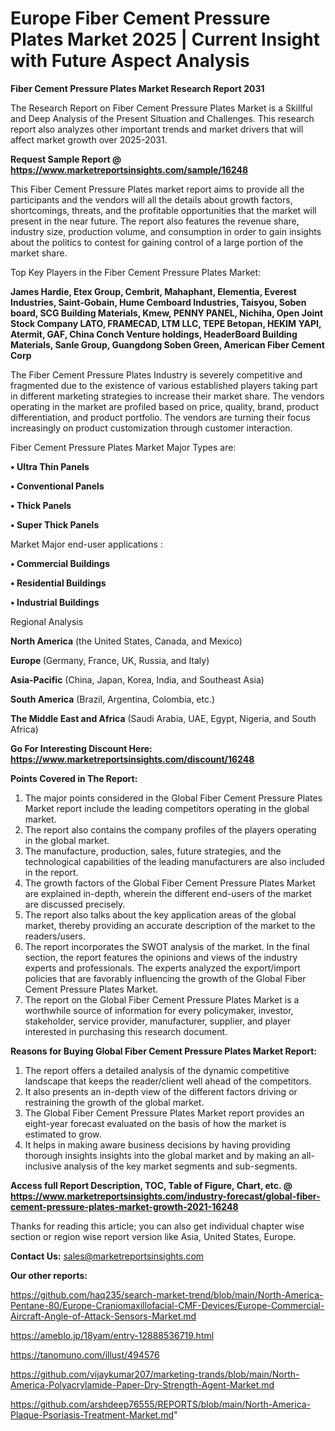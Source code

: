 # Europe Fiber Cement Pressure Plates Market 2025 | Current Insight with Future Aspect Analysis

<strong>Fiber Cement Pressure Plates Market Research Report 2031</strong>

The Research Report on Fiber Cement Pressure Plates Market is a Skillful and Deep Analysis of the Present Situation and Challenges. This research report also analyzes other important trends and market drivers that will affect market growth over 2025-2031.

<strong>Request Sample Report @ <a href=https://www.marketreportsinsights.com/sample/16248>https://www.marketreportsinsights.com/sample/16248</a></strong>

This Fiber Cement Pressure Plates market report aims to provide all the participants and the vendors will all the details about growth factors, shortcomings, threats, and the profitable opportunities that the market will present in the near future. The report also features the revenue share, industry size, production volume, and consumption in order to gain insights about the politics to contest for gaining control of a large portion of the market share.

Top Key Players in the Fiber Cement Pressure Plates Market:

<strong>James Hardie, Etex Group, Cembrit, Mahaphant, Elementia, Everest Industries, Saint-Gobain, Hume Cemboard Industries, Taisyou, Soben board, SCG Building Materials, Kmew, PENNY PANEL, Nichiha, Open Joint Stock Company LATO, FRAMECAD, LTM LLC, TEPE Betopan, HEKIM YAPI, Atermit, GAF, China Conch Venture holdings, HeaderBoard Building Materials, Sanle Group, Guangdong Soben Green, American Fiber Cement Corp</strong>

The Fiber Cement Pressure Plates Industry is severely competitive and fragmented due to the existence of various established players taking part in different marketing strategies to increase their market share. The vendors operating in the market are profiled based on price, quality, brand, product differentiation, and product portfolio. The vendors are turning their focus increasingly on product customization through customer interaction.

Fiber Cement Pressure Plates Market Major Types are:

<strong>• Ultra Thin Panels

• Conventional Panels

• Thick Panels

• Super Thick Panels</strong>

Market Major end-user applications :

<strong>• Commercial Buildings

• Residential Buildings

• Industrial Buildings</strong>

Regional Analysis

</u><strong><b>North America</b></strong> (the United States, Canada, and Mexico)

<strong><b>Europe </b></strong>(Germany, France, UK, Russia, and Italy)

<strong><b>Asia-Pacific</b></strong> (China, Japan, Korea, India, and Southeast Asia)

<strong><b>South America</b></strong> (Brazil, Argentina, Colombia, etc.)

<strong><b>The Middle East and Africa</b></strong> (Saudi Arabia, UAE, Egypt, Nigeria, and South Africa)

<strong>Go For Interesting Discount Here: <a href=https://www.marketreportsinsights.com/discount/16248>https://www.marketreportsinsights.com/discount/16248</a></strong>

<strong>Points Covered in The Report:</strong>
<ol>
  <li>The major points considered in the Global Fiber Cement Pressure Plates Market report include the leading competitors operating in the global market.</li>
  <li>The report also contains the company profiles of the players operating in the global market.</li>
  <li>The manufacture, production, sales, future strategies, and the technological capabilities of the leading manufacturers are also included in the report.</li>
  <li>The growth factors of the Global Fiber Cement Pressure Plates Market are explained in-depth, wherein the different end-users of the market are discussed precisely.</li>
  <li>The report also talks about the key application areas of the global market, thereby providing an accurate description of the market to the readers/users.</li>
  <li>The report incorporates the SWOT analysis of the market. In the final section, the report features the opinions and views of the industry experts and professionals. The experts analyzed the export/import policies that are favorably influencing the growth of the Global Fiber Cement Pressure Plates Market.</li>
  <li>The report on the Global Fiber Cement Pressure Plates Market is a worthwhile source of information for every policymaker, investor, stakeholder, service provider, manufacturer, supplier, and player interested in purchasing this research document.</li>
</ol>
<strong>Reasons for Buying Global Fiber Cement Pressure Plates Market Report:</strong>

<ol>
  <li>The report offers a detailed analysis of the dynamic competitive landscape that keeps the reader/client well ahead of the competitors.</li>
  <li>It also presents an in-depth view of the different factors driving or restraining the growth of the global market.</li>
  <li>The Global Fiber Cement Pressure Plates Market report provides an eight-year forecast evaluated on the basis of how the market is estimated to grow.</li>
  <li>It helps in making aware business decisions by having providing thorough insights insights into the global market and by making an all-inclusive analysis of the key market segments and sub-segments.</li>
</ol>
<strong>Access full Report Description, TOC, Table of Figure, Chart, etc. @ <a href=https://www.marketreportsinsights.com/industry-forecast/global-fiber-cement-pressure-plates-market-growth-2021-16248>https://www.marketreportsinsights.com/industry-forecast/global-fiber-cement-pressure-plates-market-growth-2021-16248</a></strong>


Thanks for reading this article; you can also get individual chapter wise section or region wise report version like Asia, United States, Europe.

<strong>Contact Us:</strong>
sales@marketreportsinsights.com

<strong>Our other reports:</strong>

<a href=https://github.com/haq235/search-market-trend/blob/main/North-America-Pentane-80/Europe-Craniomaxillofacial-CMF-Devices/Europe-Commercial-Aircraft-Angle-of-Attack-Sensors-Market.md>https://github.com/haq235/search-market-trend/blob/main/North-America-Pentane-80/Europe-Craniomaxillofacial-CMF-Devices/Europe-Commercial-Aircraft-Angle-of-Attack-Sensors-Market.md</a>

<a href=https://ameblo.jp/18yam/entry-12888536719.html>https://ameblo.jp/18yam/entry-12888536719.html</a>

<a href=https://tanomuno.com/illust/494576>https://tanomuno.com/illust/494576</a>

<a href=https://github.com/vijaykumar207/marketing-trands/blob/main/North-America-Polyacrylamide-Paper-Dry-Strength-Agent-Market.md>https://github.com/vijaykumar207/marketing-trands/blob/main/North-America-Polyacrylamide-Paper-Dry-Strength-Agent-Market.md</a>

<a href=https://github.com/arshdeep76555/REPORTS/blob/main/North-America-Plaque-Psoriasis-Treatment-Market.md>https://github.com/arshdeep76555/REPORTS/blob/main/North-America-Plaque-Psoriasis-Treatment-Market.md</a>"
